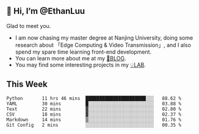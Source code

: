 ## 👋 Hi, I’m @EthanLuu

Glad to meet you.

- I am now chasing my master degree at Nanjing University, doing some research about 「Edge Computing & Video Transmission」, and I also spend my spare time learning front-end development.
- You can learn more about me at my [📝BLOG](https://blog.ethanloo.cn).
- You may find some interesting projects in my [💡LAB](https://lab.ethanloo.cn).

## This Week
<!--START_SECTION:waka-->

```text
Python       11 hrs 46 mins  ██████████████████████░░░   88.62 %
YAML         30 mins         █░░░░░░░░░░░░░░░░░░░░░░░░   03.88 %
Text         22 mins         ▓░░░░░░░░░░░░░░░░░░░░░░░░   02.80 %
CSV          18 mins         ▓░░░░░░░░░░░░░░░░░░░░░░░░   02.37 %
Markdown     14 mins         ▒░░░░░░░░░░░░░░░░░░░░░░░░   01.76 %
Git Config   2 mins          ░░░░░░░░░░░░░░░░░░░░░░░░░   00.35 %
```

<!--END_SECTION:waka-->
